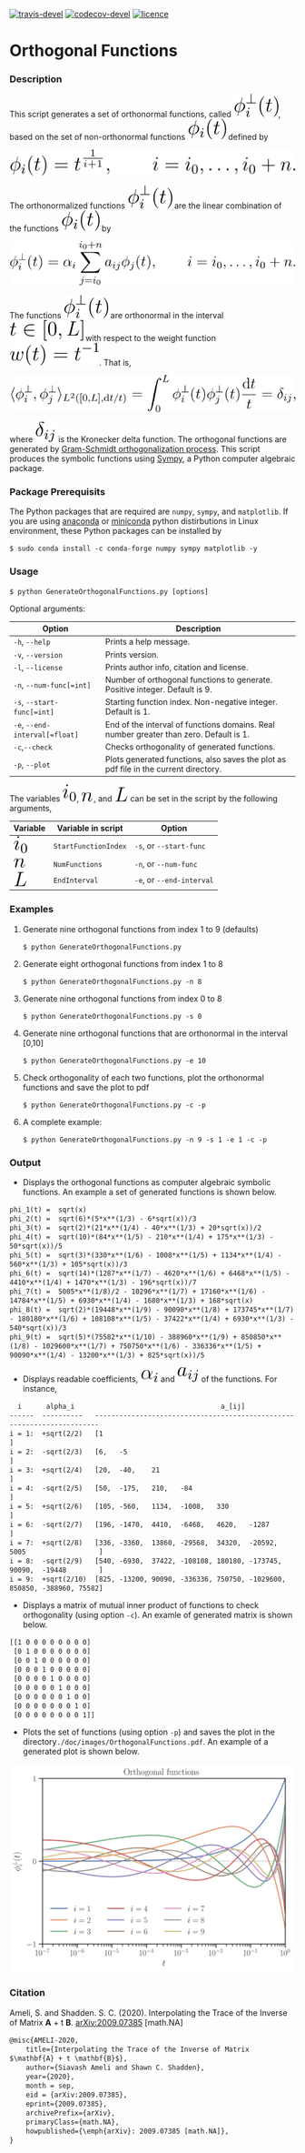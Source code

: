 [![travis-devel](https://img.shields.io/travis/com/ameli/Orthogonal-Functions)](https://travis-ci.com/github/ameli/Orthogonal-Functions)  [![codecov-devel](https://img.shields.io/codecov/c/github/ameli/Orthogonal-Functions)](https://codecov.io/gh/ameli/Orthogonal-Functions)  [![licence](https://img.shields.io/github/license/ameli/Orthogonal-Functions)](https://opensource.org/licenses/MIT)

# Orthogonal Functions

### Description

This script generates a set of orthonormal functions, called ![](./doc/images/phi_i_perp.svg), based on the set of non-orthonormal functions ![](./doc/images/phi_i.svg) defined by

<p align="center">
  <img src="./doc/images/Equation_phi_i.svg">
</p>

The orthonormalized functions ![](./doc/images/phi_i_perp.svg) are the linear combination of the functions ![](./doc/images/phi_i.svg) by

<p align="center">
	<img src="./doc/images/Equation_phi_i_perp.svg">
</p>

The functions ![](./doc/images/phi_i_perp.svg) are orthonormal in the interval ![](./doc/images/interval.svg) with respect to the weight function ![](./doc/images/w.svg). That is,
        
 <p align="center">
	<img src="./doc/images/Equation_orthogonality.svg">
</p>

where ![](./doc/images/delta.svg) is the Kronecker delta function. The orthogonal functions are generated by [Gram-Schmidt orthogonalization process](https://en.wikipedia.org/wiki/Gram%E2%80%93Schmidt_process). This script produces the symbolic functions using [Sympy](https://www.sympy.org), a Python computer algebraic package.

### Package Prerequisits

The Python packages that are required are `numpy`, `sympy`, and `matplotlib`. If you are using [anaconda](https://www.anaconda.com/) or [miniconda](https://docs.conda.io/en/latest/miniconda.html) python distirbutions in Linux environment, these Python packages can be installed by

    $ sudo conda install -c conda-forge numpy sympy matplotlib -y

### Usage

	$ python GenerateOrthogonalFunctions.py [options]
Optional arguments:

| Option| Description |
| -- | ----- |
| `-h`, `--help`                  | Prints a help message. |
| `-v`, `--version`               | Prints version. |
| `-l`, `--license`               | Prints author info, citation and license. |
| `-n`, `--num-func[=int]`        | Number of orthogonal functions to generate. Positive integer. Default is 9. |
| `-s`, `--start-func[=int]`      | Starting function index. Non-negative integer. Default is 1. |
| `-e`, `--end-interval[=float]`  | End of the interval of functions domains. Real number greater than zero. Default is 1. |
| `-c`,`--check`                  | Checks orthogonality of generated functions. |
| `-p`, `--plot`                  | Plots generated functions, also saves the plot as pdf file in the current directory.|

The variables ![](./doc/images/i_0.svg), ![](./doc/images/n.svg), and ![](./doc/images/L.svg) can be set in the script by the following arguments,

| Variable | Variable in script    |          Option            |
| -------- |  -------------------- |  ------------------------- |
| ![](./doc/images/i_0.svg)        | `StartFunctionIndex`  | `-s`, or `--start-func` |
| ![](./doc/images/n.svg)        | `NumFunctions`        | `-n`, or `--num-func`     |
| ![](./doc/images/L.svg)        | `EndInterval`         | `-e`, or `--end-interval`  |

### Examples

1. Generate nine orthogonal functions from index 1 to 9 (defaults)

       $ python GenerateOrthogonalFunctions.py

2. Generate eight orthogonal functions from index 1 to 8

       $ python GenerateOrthogonalFunctions.py -n 8

3. Generate nine orthogonal functions from index 0 to 8

       $ python GenerateOrthogonalFunctions.py -s 0

4. Generate nine orthogonal functions that are orthonormal in the interval [0,10]

       $ python GenerateOrthogonalFunctions.py -e 10

4. Check orthogonality of each two functions, plot the orthonormal functions and save the plot to pdf

       $ python GenerateOrthogonalFunctions.py -c -p

5. A complete example:

       $ python GenerateOrthogonalFunctions.py -n 9 -s 1 -e 1 -c -p
       
### Output

* Displays the orthogonal functions as computer algebraic symbolic functions. An example a set of generated functions is shown below.

```
phi_1(t) =  sqrt(x)
phi_2(t) =  sqrt(6)*(5*x**(1/3) - 6*sqrt(x))/3
phi_3(t) =  sqrt(2)*(21*x**(1/4) - 40*x**(1/3) + 20*sqrt(x))/2
phi_4(t) =  sqrt(10)*(84*x**(1/5) - 210*x**(1/4) + 175*x**(1/3) - 50*sqrt(x))/5
phi_5(t) =  sqrt(3)*(330*x**(1/6) - 1008*x**(1/5) + 1134*x**(1/4) - 560*x**(1/3) + 105*sqrt(x))/3
phi_6(t) =  sqrt(14)*(1287*x**(1/7) - 4620*x**(1/6) + 6468*x**(1/5) - 4410*x**(1/4) + 1470*x**(1/3) - 196*sqrt(x))/7
phi_7(t) =  5005*x**(1/8)/2 - 10296*x**(1/7) + 17160*x**(1/6) - 14784*x**(1/5) + 6930*x**(1/4) - 1680*x**(1/3) + 168*sqrt(x)
phi_8(t) =  sqrt(2)*(19448*x**(1/9) - 90090*x**(1/8) + 173745*x**(1/7) - 180180*x**(1/6) + 108108*x**(1/5) - 37422*x**(1/4) + 6930*x**(1/3) - 540*sqrt(x))/3
phi_9(t) =  sqrt(5)*(75582*x**(1/10) - 388960*x**(1/9) + 850850*x**(1/8) - 1029600*x**(1/7) + 750750*x**(1/6) - 336336*x**(1/5) + 90090*x**(1/4) - 13200*x**(1/3) + 825*sqrt(x))/5
```

* Displays readable coefficients, ![](./doc/images/alpha_i.svg) and ![](./doc/images/a_ij.svg) of the functions. For instance,

```
  i      alpha_i                                    a_[ij]
------  ----------   -----------------------------------------------------------------------
i = 1:  +sqrt(2/2)   [1                                                                    ]
i = 2:  -sqrt(2/3)   [6,   -5                                                              ]
i = 3:  +sqrt(2/4)   [20,  -40,    21                                                      ]
i = 4:  -sqrt(2/5)   [50,  -175,   210,   -84                                              ]
i = 5:  +sqrt(2/6)   [105, -560,   1134,  -1008,   330                                     ]
i = 6:  -sqrt(2/7)   [196, -1470,  4410,  -6468,   4620,   -1287                           ]
i = 7:  +sqrt(2/8)   [336, -3360,  13860, -29568,  34320,  -20592,   5005                  ]
i = 8:  -sqrt(2/9)   [540, -6930,  37422, -108108, 180180, -173745,  90090,  -19448        ]
i = 9:  +sqrt(2/10)  [825, -13200, 90090, -336336, 750750, -1029600, 850850, -388960, 75582]
```
* Displays a matrix of mutual inner product of functions to check orthogonality (using option `-c`). An examle of generated matrix is shown below.

```
[[1 0 0 0 0 0 0 0 0]
 [0 1 0 0 0 0 0 0 0]
 [0 0 1 0 0 0 0 0 0]
 [0 0 0 1 0 0 0 0 0]
 [0 0 0 0 1 0 0 0 0]
 [0 0 0 0 0 1 0 0 0]
 [0 0 0 0 0 0 1 0 0]
 [0 0 0 0 0 0 0 1 0]
 [0 0 0 0 0 0 0 0 1]]
```

* Plots the set of functions (using option `-p`) and saves the plot in the directory`./doc/images/OrthogonalFunctions.pdf`. An example of a generated plot is shown below.

<p align="center">
<img src="./doc/images/OrthogonalFunctions.svg">
</p>

### Citation

Ameli, S. and Shadden. S. C. (2020). Interpolating the Trace of the Inverse of Matrix __A__ + t __B__. [arXiv:2009.07385](https://arxiv.org/abs/2009.07385) [math.NA]

```
@misc{AMELI-2020,
    title={Interpolating the Trace of the Inverse of Matrix $\mathbf{A} + t \mathbf{B}$},
    author={Siavash Ameli and Shawn C. Shadden},
    year={2020},
    month = sep,
    eid = {arXiv:2009.07385},
    eprint={2009.07385},
    archivePrefix={arXiv},
    primaryClass={math.NA},
    howpublished={\emph{arXiv}: 2009.07385 [math.NA]},
}
```
